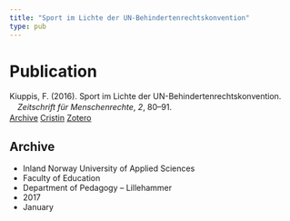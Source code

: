 ```yaml
---
title: "Sport im Lichte der UN-Behindertenrechtskonvention"
type: pub
---
```

<h1>Publication</h1>
<article id="csl-bib-container-XVYZQQ88" class="csl-bib-container">
  <div class="csl-bib-body" style="line-height: 1.35; padding-left: 1em; text-indent:-1em;">
  <div class="csl-entry">Kiuppis, F. (2016). Sport im Lichte der UN-Behindertenrechtskonvention. <i>Zeitschrift f&#xFC;r Menschenrechte</i>, <i>2</i>, 80&#x2013;91.</div>
</div>
  <div class="csl-bib-buttons">
    <a href="#taxonomy-article-XVYZQQ88" class="csl-bib-button">Archive</a>
    <a href="https://app.cristin.no/results/show.jsf?id=1427879" alt="Cristin URL" class="csl-bib-button">Cristin</a>
    <a href="http://zotero.org/groups/5022929/items/XVYZQQ88" alt="Zotero URL" class="csl-bib-button">Zotero</a>
  </div>
  <div id="csl-bib-meta-container-XVYZQQ88"></div>
</article>
<div id="csl-bib-meta-XVYZQQ88" class="csl-bib-meta">
  <article id="taxonomy-article-XVYZQQ88" class="taxonomy-article">
    <h1>Archive</h1>
    <ul>
      <li>Inland Norway University of Applied Sciences</li>
      <li>Faculty of Education</li>
      <li>Department of Pedagogy – Lillehammer</li>
      <li>2017</li>
      <li>January</li>
    </ul>
  </article>
</div>
